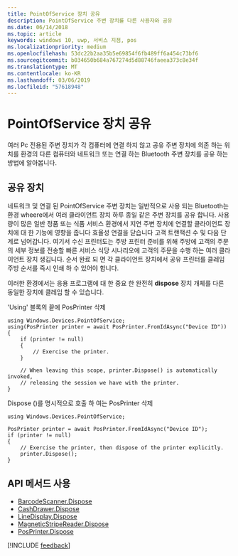```yaml
---
title: PointOfService 장치 공유
description: PointOfService 주변 장치를 다른 사용자와 공유
ms.date: 06/14/2018
ms.topic: article
keywords: windows 10, uwp, 서비스 지점, pos
ms.localizationpriority: medium
ms.openlocfilehash: 53dc22b2aa35b5e69854f6fb489ff6a454c73bf6
ms.sourcegitcommit: b034650b684a767274d5d88746faeea373c8e34f
ms.translationtype: MT
ms.contentlocale: ko-KR
ms.lasthandoff: 03/06/2019
ms.locfileid: "57618948"
---
```

# <a name="pointofservice-device-sharing"></a>PointOfService 장치 공유

여러 Pc 전용된 주변 장치가 각 컴퓨터에 연결 하지 않고 공유 주변 장치에 의존 하는 위치를 환경의 다른 컴퓨터와 네트워크 또는 연결 하는 Bluetooth 주변 장치를 공유 하는 방법에 알아봅니다.

## <a name="device-sharing"></a>공유 장치

네트워크 및 연결 된 PointOfService 주변 장치는 일반적으로 사용 되는 Bluetooth는 환경 wheere에서 여러 클라이언트 장치 하루 종일 같은 주변 장치를 공유 합니다.  사용량이 많은 일반 정품 또는 식품 서비스 환경에서 지연 주변 장치에 연결할 클라이언트 장치에 대 한 기능에 영향을 줍니다 효율성 연결을 닫습니다 고객 트랜잭션 수 및 다음 단계로 넘어갑니다. 여기서 수신 프린터도는 주방 프린터 준비를 위해 주방에 고객의 주문의 세부 정보를 전송할 빠른 서비스 식당 시나리오에 고객의 주문을 수행 하는 여러 클라이언트 장치 생깁니다.  순서 완료 되 면 각 클라이언트 장치에서 공유 프린터를 클레임 주방 순서를 즉시 인쇄 하 수 있어야 합니다.

이러한 환경에서는 응용 프로그램에 대 한 중요 한 완전히 **dispose** 장치 개체를 다른 동일한 장치에 클레임 할 수 있습니다.

'Using' 블록의 끝에 PosPrinter 삭제

```Csharp 
using Windows.Devices.PointOfService;
using(PosPrinter printer = await PosPrinter.FromIdAsync("Device ID"))
{
    if (printer != null)
    {
        // Exercise the printer.
    }

    // When leaving this scope, printer.Dispose() is automatically invoked, 
    // releasing the session we have with the printer.
}
```


Dispose ()를 명시적으로 호출 하 여는 PosPrinter 삭제

```Csharp 
using Windows.Devices.PointOfService;

PosPrinter printer = await PosPrinter.FromIdAsync("Device ID");
if (printer != null)
{
    // Exercise the printer, then dispose of the printer explicitly.
    printer.Dispose();
}
```

## <a name="api-methods-used"></a>API 메서드 사용 

+ [BarcodeScanner.Dispose](https://docs.microsoft.com/uwp/api/windows.devices.pointofservice.barcodescanner.dispose) 
+ [CashDrawer.Dispose](https://docs.microsoft.com/uwp/api/windows.devices.pointofservice.cashdrawer.dispose) 
+ [LineDisplay.Dispose](https://docs.microsoft.com/uwp/api/windows.devices.pointofservice.linedisplay.dispose) 
+ [MagneticStripeReader.Dispose](https://docs.microsoft.com/uwp/api/windows.devices.pointofservice.magneticstripereader.dispose)  
+ [PosPrinter.Dispose](https://docs.microsoft.com/uwp/api/windows.devices.pointofservice.posprinter.dispose) 


[!INCLUDE [feedback](./includes/pos-feedback.md)]
